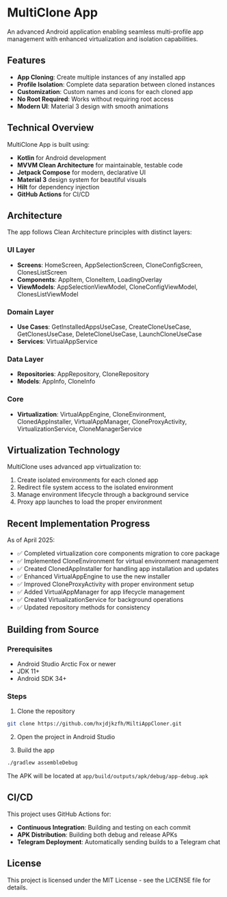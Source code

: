 # MultiClone App

An advanced Android application enabling seamless multi-profile app management with enhanced virtualization and isolation capabilities.

## Features

- **App Cloning**: Create multiple instances of any installed app
- **Profile Isolation**: Complete data separation between cloned instances
- **Customization**: Custom names and icons for each cloned app
- **No Root Required**: Works without requiring root access
- **Modern UI**: Material 3 design with smooth animations

## Technical Overview

MultiClone App is built using:

- **Kotlin** for Android development
- **MVVM Clean Architecture** for maintainable, testable code
- **Jetpack Compose** for modern, declarative UI
- **Material 3** design system for beautiful visuals
- **Hilt** for dependency injection
- **GitHub Actions** for CI/CD

## Architecture

The app follows Clean Architecture principles with distinct layers:

### UI Layer
- **Screens**: HomeScreen, AppSelectionScreen, CloneConfigScreen, ClonesListScreen
- **Components**: AppItem, CloneItem, LoadingOverlay
- **ViewModels**: AppSelectionViewModel, CloneConfigViewModel, ClonesListViewModel

### Domain Layer
- **Use Cases**: GetInstalledAppsUseCase, CreateCloneUseCase, GetClonesUseCase, DeleteCloneUseCase, LaunchCloneUseCase
- **Services**: VirtualAppService

### Data Layer
- **Repositories**: AppRepository, CloneRepository
- **Models**: AppInfo, CloneInfo

### Core
- **Virtualization**: VirtualAppEngine, CloneEnvironment, ClonedAppInstaller, VirtualAppManager, CloneProxyActivity, VirtualizationService, CloneManagerService

## Virtualization Technology

MultiClone uses advanced app virtualization to:

1. Create isolated environments for each cloned app
2. Redirect file system access to the isolated environment
3. Manage environment lifecycle through a background service
4. Proxy app launches to load the proper environment

## Recent Implementation Progress

As of April 2025:

- ✅ Completed virtualization core components migration to core package
- ✅ Implemented CloneEnvironment for virtual environment management
- ✅ Created ClonedAppInstaller for handling app installation and updates
- ✅ Enhanced VirtualAppEngine to use the new installer
- ✅ Improved CloneProxyActivity with proper environment setup
- ✅ Added VirtualAppManager for app lifecycle management
- ✅ Created VirtualizationService for background operations
- ✅ Updated repository methods for consistency

## Building from Source

### Prerequisites
- Android Studio Arctic Fox or newer
- JDK 11+
- Android SDK 34+

### Steps
1. Clone the repository
```bash
git clone https://github.com/hxjdjkzfh/MiltiAppCloner.git
```

2. Open the project in Android Studio

3. Build the app
```bash
./gradlew assembleDebug
```

The APK will be located at `app/build/outputs/apk/debug/app-debug.apk`

## CI/CD

This project uses GitHub Actions for:

- **Continuous Integration**: Building and testing on each commit
- **APK Distribution**: Building both debug and release APKs
- **Telegram Deployment**: Automatically sending builds to a Telegram chat

## License

This project is licensed under the MIT License - see the LICENSE file for details.